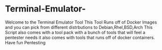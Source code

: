 # Terminal-Emulator- 

Welcome to the Terminal Emulator Tool This Tool Runs off of Docker Images and you can pick from different distrbutions to Debian,Rhel,BSD,Arch This Script also comes with a tool pack with a bunch of tools that will feel a pentester needs it also comes with tools that runs off of docker containers. Have fun Pentesting 

